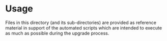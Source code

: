 # Usage

Files in this directory (and its sub-directories) are provided as reference material in support of the automated scripts which are intended to execute as much as possible during the upgrade process.

